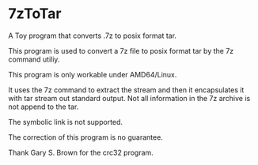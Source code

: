 # 7zToTar
A Toy program that converts .7z to posix format tar.

This program is used to convert a 7z file to posix format tar by the 7z command utiliy.

This program is only workable under AMD64/Linux.

It uses the 7z command to extract the stream and then it encapsulates it with tar stream out standard output. Not all information in the 7z archive is not append to the tar.

The symbolic link is not supported.

The correction of this program is no guarantee.

Thank Gary S. Brown for the crc32 program.
